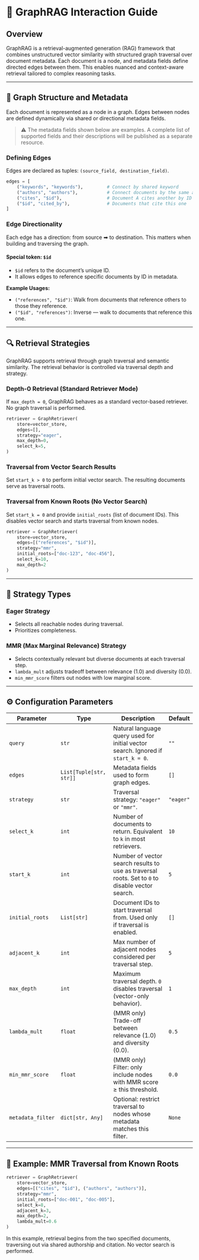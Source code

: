 # 📘 GraphRAG Interaction Guide

## Overview

GraphRAG is a retrieval-augmented generation (RAG) framework that combines unstructured vector similarity with structured graph traversal over document metadata. Each document is a node, and metadata fields define directed edges between them. This enables nuanced and context-aware retrieval tailored to complex reasoning tasks.

---

## 🧠 Graph Structure and Metadata

Each document is represented as a node in a graph. Edges between nodes are defined dynamically via shared or directional metadata fields.

> ⚠️ The metadata fields shown below are examples. A complete list of supported fields and their descriptions will be published as a separate resource.

### Defining Edges

Edges are declared as tuples: `(source_field, destination_field)`.

```python
edges = [
    ("keywords", "keywords"),         # Connect by shared keyword
    ("authors", "authors"),           # Connect documents by the same author
    ("cites", "$id"),                 # Document A cites another by ID
    ("$id", "cited_by"),              # Documents that cite this one
]
```

### Edge Directionality

Each edge has a direction: from source ➡ to destination. This matters when building and traversing the graph.

#### Special token: `$id`

- `$id` refers to the document’s unique ID.
- It allows edges to reference specific documents by ID in metadata.

**Example Usages:**
- `("references", "$id")`: Walk from documents that reference others to those they reference.
- `("$id", "references")`: Inverse — walk to documents that reference this one.

---

## 🔍 Retrieval Strategies

GraphRAG supports retrieval through graph traversal and semantic similarity. The retrieval behavior is controlled via traversal depth and strategy.

### Depth-0 Retrieval (Standard Retriever Mode)

If `max_depth = 0`, GraphRAG behaves as a standard vector-based retriever. No graph traversal is performed.

```python
retriever = GraphRetriever(
    store=vector_store,
    edges=[],
    strategy="eager",
    max_depth=0,
    select_k=5,
)
```

### Traversal from Vector Search Results

Set `start_k > 0` to perform initial vector search. The resulting documents serve as traversal roots.

### Traversal from Known Roots (No Vector Search)

Set `start_k = 0` and provide `initial_roots` (list of document IDs). This disables vector search and starts traversal from known nodes.

```python
retriever = GraphRetriever(
    store=vector_store,
    edges=[("references", "$id")],
    strategy="mmr",
    initial_roots=["doc-123", "doc-456"],
    select_k=10,
    max_depth=2
)
```

---

## 🧠 Strategy Types

### Eager Strategy

- Selects all reachable nodes during traversal.
- Prioritizes completeness.

### MMR (Max Marginal Relevance) Strategy

- Selects contextually relevant but diverse documents at each traversal step.
- `lambda_mult` adjusts tradeoff between relevance (1.0) and diversity (0.0).
- `min_mmr_score` filters out nodes with low marginal score.

---

## ⚙ Configuration Parameters

| Parameter         | Type                    | Description                                                                                     | Default     |
|-------------------|-------------------------|-------------------------------------------------------------------------------------------------|-------------|
| `query`           | `str`                   | Natural language query used for initial vector search. Ignored if `start_k = 0`.                | `""`        |
| `edges`           | `List[Tuple[str, str]]` | Metadata fields used to form graph edges.                                                       | `[]`        |
| `strategy`        | `str`                   | Traversal strategy: `"eager"` or `"mmr"`.                                                       | `"eager"`   |
| `select_k`        | `int`                   | Number of documents to return. Equivalent to `k` in most retrievers.                            | `10`        |
| `start_k`         | `int`                   | Number of vector search results to use as traversal roots. Set to `0` to disable vector search. | `5`         |
| `initial_roots`   | `List[str]`             | Document IDs to start traversal from. Used only if traversal is enabled.                        | `[]`        |
| `adjacent_k`      | `int`                   | Max number of adjacent nodes considered per traversal step.                                     | `5`         |
| `max_depth`       | `int`                   | Maximum traversal depth. `0` disables traversal (vector-only behavior).                         | `1`         |
| `lambda_mult`     | `float`                 | (MMR only) Trade-off between relevance (1.0) and diversity (0.0).                               | `0.5`       |
| `min_mmr_score`   | `float`                 | (MMR only) Filter: only include nodes with MMR score ≥ this threshold.                          | `0.0`       |
| `metadata_filter` | `dict[str, Any]`        | Optional: restrict traversal to nodes whose metadata matches this filter.                       | `None`      |

---

## 📎 Example: MMR Traversal from Known Roots

```python
retriever = GraphRetriever(
    store=vector_store,
    edges=[("cites", "$id"), ("authors", "authors")],
    strategy="mmr",
    initial_roots=["doc-001", "doc-005"],
    select_k=8,
    adjacent_k=3,
    max_depth=2,
    lambda_mult=0.6
)
```

In this example, retrieval begins from the two specified documents, traversing out via shared authorship and citation. No vector search is performed.

